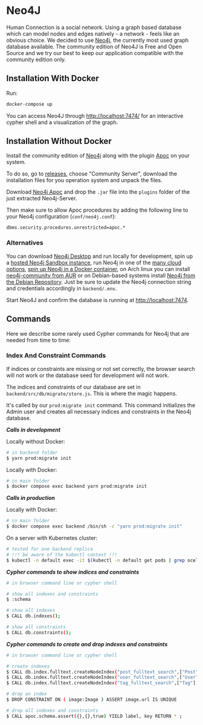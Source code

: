 # Neo4J

Human Connection is a social network. Using a graph based database which can
model nodes and edges natively - a network - feels like an obvious choice. We
decided to use [Neo4j](https://neo4j.com/), the currently most used graph
database available. The community edition of Neo4J is Free and Open Source and
we try our best to keep our application compatible with the community edition
only.

## Installation With Docker

Run:

```bash
docker-compose up
```

You can access Neo4J through [http://localhost:7474/](http://localhost:7474/)
for an interactive cypher shell and a visualization of the graph.


## Installation Without Docker

Install the community edition of [Neo4j](https://neo4j.com/) along with the plugin
[Apoc](https://github.com/neo4j-contrib/neo4j-apoc-procedures) on your system.

To do so, go to [releases](https://neo4j.com/download-center/#releases), choose
"Community Server", download the installation files for you operation system
and unpack the files.

Download [Neo4j Apoc](https://github.com/neo4j-contrib/neo4j-apoc-procedures/releases)
and drop the `.jar` file into the `plugins` folder of the just extracted Neo4j-Server.

Then make sure to allow Apoc procedures by adding the following line to your Neo4j configuration \(`conf/neo4j.conf`\):

```
dbms.security.procedures.unrestricted=apoc.*
```

### Alternatives

You can download [Neo4j Desktop](https://neo4j.com/download/) and run locally
for development, spin up a
[hosted Neo4j Sandbox instance](https://neo4j.com/download/), run Neo4j in one
of the [many cloud options](https://neo4j.com/developer/guide-cloud-deployment/),
[spin up Neo4j in a Docker container](https://neo4j.com/developer/docker/),
on Arch linux you can install [neo4j-community from AUR](https://aur.archlinux.org/packages/neo4j-community/)
or on Debian-based systems install [Neo4j from the Debian Repository](http://debian.neo4j.org/).
Just be sure to update the Neo4j connection string and credentials accordingly
in `backend/.env`.

Start Neo4J and confirm the database is running at [http://localhost:7474](http://localhost:7474).

## Commands

Here we describe some rarely used Cypher commands for Neo4j that are needed from time to time:

### Index And Constraint Commands

If indices or constraints are missing or not set correctly, the browser search will not work or the database seed for development will not work.

The indices and constraints of our database are set in `backend/src/db/migrate/store.js`.
This is where the magic happens.

It's called by our `prod:migrate init` command.
This command initializes the Admin user and creates all necessary indices and constraints in the Neo4j database.

***Calls in development***

Locally without Docker:

```bash
# in backend folder
$ yarn prod:migrate init
```

Locally with Docker:

```bash
# in main folder
$ docker compose exec backend yarn prod:migrate init
```

***Calls in production***

Locally with Docker:

```bash
# in main folder
$ docker compose exec backend /bin/sh -c "yarn prod:migrate init"
```

On a server with Kubernetes cluster:

```bash
# tested for one backend replica
# !!! be aware of the kubectl context !!!
$ kubectl -n default exec -it $(kubectl -n default get pods | grep ocelot-backend | awk '{ print $1 }') -- /bin/sh -c "yarn prod:migrate init"
```

***Cypher commands to show indices and constraints***

```bash
# in browser command line or cypher shell

# show all indexes and constraints
$ :schema

# show all indexes
$ CALL db.indexes();

# show all constraints
$ CALL db.constraints();
```

***Cypher commands to create and drop indexes and constraints***

```bash
# in browser command line or cypher shell

# create indexes
$ CALL db.index.fulltext.createNodeIndex("post_fulltext_search",["Post"],["title", "content"]);
$ CALL db.index.fulltext.createNodeIndex("user_fulltext_search",["User"],["name", "slug"]);
$ CALL db.index.fulltext.createNodeIndex("tag_fulltext_search",["Tag"],["id"]);

# drop an index
$ DROP CONSTRAINT ON ( image:Image ) ASSERT image.url IS UNIQUE

# drop all indexes and constraints
$ CALL apoc.schema.assert({},{},true) YIELD label, key RETURN * ;
```
